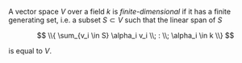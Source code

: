 A vector space $V$ over a field $k$ is *finite-dimensional* if it has a finite generating set, i.e. a subset $S \subset V$ such that the linear span of $S$

$$
\\{ \sum_{v_i \in S} \alpha_i v_i \\; : \\; \alpha_i \in k \\}
$$

is equal to $V$.
